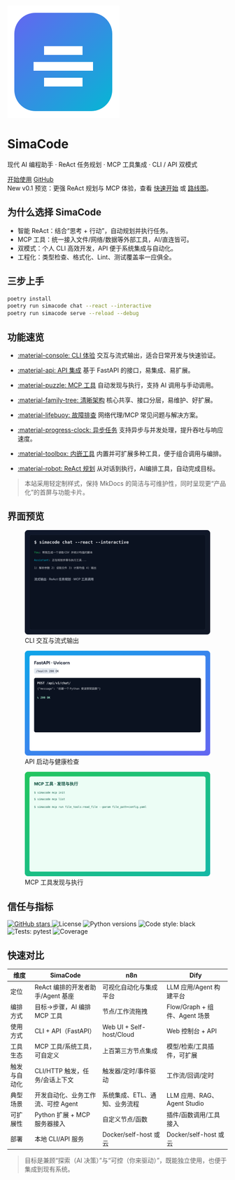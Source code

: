 <div class="hero">
  <img class="hero-logo" src="assets/logo.svg" alt="SimaCode logo" />
  <h1 class="hero-title">SimaCode</h1>
  <p class="hero-subtitle">现代 AI 编程助手 · ReAct 任务规划 · MCP 工具集成 · CLI / API 双模式</p>
  <div class="cta-buttons">
    <a class="button primary" href="quickstart/">开始使用</a>
    <a class="button ghost" href="https://github.com/simacode/simacode" target="_blank" rel="noopener">GitHub</a>
  </div>
</div>

<div class="announce">
  <span class="badge">New</span>
  <span>v0.1 预览：更强 ReAct 规划与 MCP 体验，查看 <a href="quickstart/">快速开始</a> 或 <a href="roadmap/">路线图</a>。</span>
  
</div>

## 为什么选择 SimaCode

- 智能 ReAct：结合“思考 + 行动”，自动规划并执行任务。
- MCP 工具：统一接入文件/网络/数据等外部工具，AI/直连皆可。
- 双模式：个人 CLI 高效开发，API 便于系统集成与自动化。
- 工程化：类型检查、格式化、Lint、测试覆盖率一应俱全。

## 三步上手

```bash
poetry install
poetry run simacode chat --react --interactive
poetry run simacode serve --reload --debug
```

## 功能速览

<div class="grid cards" markdown="1">

-   [:material-console: CLI 体验](examples/#cli-对话)
    交互与流式输出，适合日常开发与快速验证。

-   [:material-api: API 集成](examples/#api-请求)
    基于 FastAPI 的接口，易集成、易扩展。

-   [:material-puzzle: MCP 工具](examples/#mcp-工具)
    自动发现与执行，支持 AI 调用与手动调用。

-   [:material-family-tree: 清晰架构](architecture/)
    核心共享、接口分层，易维护、好扩展。

-   [:material-lifebuoy: 故障排查](troubleshooting/)
    网络代理/MCP 常见问题与解决方案。

-   [:material-progress-clock: 异步任务](features/)
    支持异步与并发处理，提升吞吐与响应速度。

-   [:material-toolbox: 内嵌工具](features/)
    内置并可扩展多种工具，便于组合调用与编排。

-   [:material-robot: ReAct 规划](features/)
    从对话到执行，AI编排工具，自动完成目标。

</div>

> 本站采用轻定制样式，保持 MkDocs 的简洁与可维护性，同时呈现更“产品化”的首屏与功能卡片。

## 界面预览

<div class="gallery">
  <figure>
    <img src="assets/screenshots/cli.svg" alt="CLI 交互示意" />
    <figcaption>CLI 交互与流式输出</figcaption>
  </figure>
  <figure>
    <img src="assets/screenshots/api.svg" alt="API 示例" />
    <figcaption>API 启动与健康检查</figcaption>
  </figure>
  <figure>
    <img src="assets/screenshots/mcp.svg" alt="MCP 工具" />
    <figcaption>MCP 工具发现与执行</figcaption>
  </figure>
  
</div>

## 信任与指标

<div class="badge-row">
  <a href="https://github.com/simacode/simacode" target="_blank" rel="noopener">
    <img alt="GitHub stars" src="https://img.shields.io/github/stars/simacode/simacode?style=social" />
  </a>
  <img alt="License" src="https://img.shields.io/github/license/simacode/simacode" />
  <img alt="Python versions" src="https://img.shields.io/badge/python-3.10%20|%203.11%20|%203.12-blue" />
  <img alt="Code style: black" src="https://img.shields.io/badge/code%20style-black-000000.svg" />
  <img alt="Tests: pytest" src="https://img.shields.io/badge/tests-pytest-green" />
  <img alt="Coverage" src="https://img.shields.io/badge/coverage-enabled-brightgreen" />
</div>

## 快速对比

| 维度 | SimaCode | n8n | Dify |
|------|----------|-----|------|
| 定位 | ReAct 编排的开发者助手/Agent 基座 | 可视化自动化与集成平台 | LLM 应用/Agent 构建平台 |
| 编排方式 | 目标→步骤，AI 编排 MCP 工具 | 节点/工作流拖拽 | Flow/Graph + 组件、Agent 场景 |
| 使用方式 | CLI + API（FastAPI） | Web UI + Self-host/Cloud | Web 控制台 + API |
| 工具生态 | MCP 工具/系统工具，可自定义 | 上百第三方节点集成 | 模型/检索/工具插件，可扩展 |
| 触发与自动化 | CLI/HTTP 触发，任务/会话上下文 | 触发器/定时/事件驱动 | 工作流/回调/定时 |
| 典型场景 | 开发自动化、业务工作流、可控 Agent | 系统集成、ETL、通知、业务流程 | LLM 应用、RAG、Agent Studio |
| 可扩展性 | Python 扩展 + MCP 服务器接入 | 自定义节点/函数 | 插件/函数调用/工具接入 |
| 部署 | 本地 CLI/API 服务 | Docker/self-host 或云 | Docker/self-host 或云 |

> 目标是兼顾“探索（AI 决策）”与“可控（你来驱动）”，既能独立使用，也便于集成到现有系统。

<!-- 用户背书版块已移除 -->
